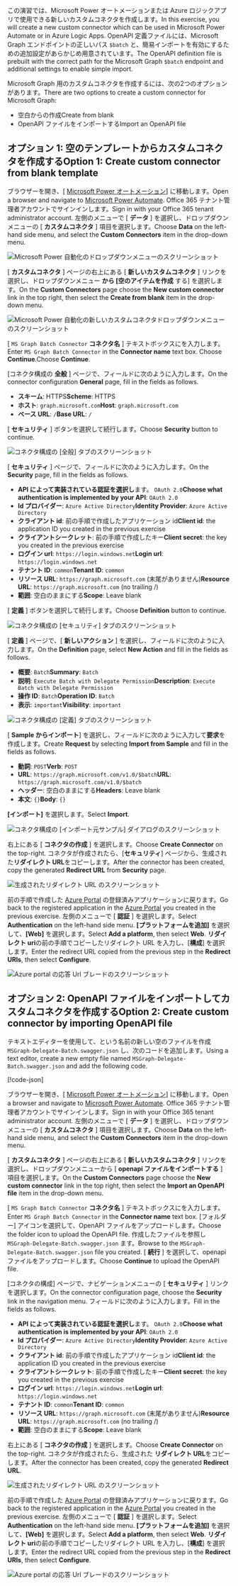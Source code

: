 <!-- markdownlint-disable MD002 MD041 -->

<span data-ttu-id="b583f-101">この演習では、Microsoft Power オートメーションまたは Azure ロジックアプリで使用できる新しいカスタムコネクタを作成します。</span><span class="sxs-lookup"><span data-stu-id="b583f-101">In this exercise, you will create a new custom connector which can be used in Microsoft Power Automate or in Azure Logic Apps.</span></span> <span data-ttu-id="b583f-102">OpenAPI 定義ファイルには、Microsoft Graph エンドポイントの正しいパス `$batch` と、簡易インポートを有効にするための追加設定があらかじめ用意されています。</span><span class="sxs-lookup"><span data-stu-id="b583f-102">The OpenAPI definition file is prebuilt with the correct path for the Microsoft Graph `$batch` endpoint and additional settings to enable simple import.</span></span>

<span data-ttu-id="b583f-103">Microsoft Graph 用のカスタムコネクタを作成するには、次の2つのオプションがあります。</span><span class="sxs-lookup"><span data-stu-id="b583f-103">There are two options to create a custom connector for Microsoft Graph:</span></span>

- <span data-ttu-id="b583f-104">空白からの作成</span><span class="sxs-lookup"><span data-stu-id="b583f-104">Create from blank</span></span>
- <span data-ttu-id="b583f-105">OpenAPI ファイルをインポートする</span><span class="sxs-lookup"><span data-stu-id="b583f-105">Import an OpenAPI file</span></span>

## <a name="option-1-create-custom-connector-from-blank-template"></a><span data-ttu-id="b583f-106">オプション 1: 空のテンプレートからカスタムコネクタを作成する</span><span class="sxs-lookup"><span data-stu-id="b583f-106">Option 1: Create custom connector from blank template</span></span>

<span data-ttu-id="b583f-107">ブラウザーを開き、[ [Microsoft Power オートメーション](https://flow.microsoft.com)] に移動します。</span><span class="sxs-lookup"><span data-stu-id="b583f-107">Open a browser and navigate to [Microsoft Power Automate](https://flow.microsoft.com).</span></span> <span data-ttu-id="b583f-108">Office 365 テナント管理者アカウントでサインインします。</span><span class="sxs-lookup"><span data-stu-id="b583f-108">Sign in with your Office 365 tenant administrator account.</span></span> <span data-ttu-id="b583f-109">左側のメニューで [ **データ** ] を選択し、ドロップダウンメニューの [ **カスタムコネクタ** ] 項目を選択します。</span><span class="sxs-lookup"><span data-stu-id="b583f-109">Choose **Data** on the left-hand side menu, and select the **Custom Connectors** item in the drop-down menu.</span></span>

![Microsoft Power 自動化のドロップダウンメニューのスクリーンショット](./images/custom-connectors.png)

<span data-ttu-id="b583f-111">[ **カスタムコネクタ** ] ページの右上にある [ **新しいカスタムコネクタ** ] リンクを選択し、ドロップダウンメニュー **から [空のアイテムを作成** する] を選択します。</span><span class="sxs-lookup"><span data-stu-id="b583f-111">On the **Custom Connectors** page choose the **New custom connector** link in the top right, then select the **Create from blank** item in the drop-down menu.</span></span>

![Microsoft Power 自動化の新しいカスタムコネクタドロップダウンメニューのスクリーンショット](./images/new-connector.png)

<span data-ttu-id="b583f-113">[ `MS Graph Batch Connector` **コネクタ名** ] テキストボックスにを入力します。</span><span class="sxs-lookup"><span data-stu-id="b583f-113">Enter `MS Graph Batch Connector` in the **Connector name** text box.</span></span> <span data-ttu-id="b583f-114">Choose **Continue**.</span><span class="sxs-lookup"><span data-stu-id="b583f-114">Choose **Continue**.</span></span>

<span data-ttu-id="b583f-115">[コネクタ構成の **全般** ] ページで、フィールドに次のように入力します。</span><span class="sxs-lookup"><span data-stu-id="b583f-115">On the connector configuration **General** page, fill in the fields as follows.</span></span>

- <span data-ttu-id="b583f-116">**スキーム**: HTTPS</span><span class="sxs-lookup"><span data-stu-id="b583f-116">**Scheme**: HTTPS</span></span>
- <span data-ttu-id="b583f-117">**ホスト**: `graph.microsoft.com`</span><span class="sxs-lookup"><span data-stu-id="b583f-117">**Host**: `graph.microsoft.com`</span></span>
- <span data-ttu-id="b583f-118">**ベース URL**: `/`</span><span class="sxs-lookup"><span data-stu-id="b583f-118">**Base URL**: `/`</span></span>

<span data-ttu-id="b583f-119">[ **セキュリティ** ] ボタンを選択して続行します。</span><span class="sxs-lookup"><span data-stu-id="b583f-119">Choose **Security** button to continue.</span></span>

![コネクタ構成の [全般] タブのスクリーンショット](./images/general-tab.png)

<span data-ttu-id="b583f-121">[ **セキュリティ** ] ページで、フィールドに次のように入力します。</span><span class="sxs-lookup"><span data-stu-id="b583f-121">On the **Security** page, fill in the fields as follows.</span></span>

- <span data-ttu-id="b583f-122">**API によって実装されている認証を選択し**ます。 `OAuth 2.0`</span><span class="sxs-lookup"><span data-stu-id="b583f-122">**Choose what authentication is implemented by your API**: `OAuth 2.0`</span></span>
- <span data-ttu-id="b583f-123">**Id プロバイダー**: `Azure Active Directory`</span><span class="sxs-lookup"><span data-stu-id="b583f-123">**Identity Provider**: `Azure Active Directory`</span></span>
- <span data-ttu-id="b583f-124">**クライアント id**: 前の手順で作成したアプリケーション id</span><span class="sxs-lookup"><span data-stu-id="b583f-124">**Client id**: the application ID you created in the previous exercise</span></span>
- <span data-ttu-id="b583f-125">**クライアントシークレット**: 前の手順で作成したキー</span><span class="sxs-lookup"><span data-stu-id="b583f-125">**Client secret**: the key you created in the previous exercise</span></span>
- <span data-ttu-id="b583f-126">**ログイン url**: `https://login.windows.net`</span><span class="sxs-lookup"><span data-stu-id="b583f-126">**Login url**: `https://login.windows.net`</span></span>
- <span data-ttu-id="b583f-127">**テナント ID**: `common`</span><span class="sxs-lookup"><span data-stu-id="b583f-127">**Tenant ID**: `common`</span></span>
- <span data-ttu-id="b583f-128">**リソース URL**: `https://graph.microsoft.com` (末尾がありません)</span><span class="sxs-lookup"><span data-stu-id="b583f-128">**Resource URL**: `https://graph.microsoft.com` (no trailing /)</span></span>
- <span data-ttu-id="b583f-129">**範囲**: 空白のままにする</span><span class="sxs-lookup"><span data-stu-id="b583f-129">**Scope**: Leave blank</span></span>

<span data-ttu-id="b583f-130">[ **定義** ] ボタンを選択して続行します。</span><span class="sxs-lookup"><span data-stu-id="b583f-130">Choose **Definition** button to continue.</span></span>

![コネクタ構成の [セキュリティ] タブのスクリーンショット](./images/security-tab.png)

<span data-ttu-id="b583f-132">[ **定義** ] ページで、[ **新しいアクション** ] を選択し、フィールドに次のように入力します。</span><span class="sxs-lookup"><span data-stu-id="b583f-132">On the **Definition** page, select **New Action** and fill in the fields as follows.</span></span>

- <span data-ttu-id="b583f-133">**概要**: `Batch`</span><span class="sxs-lookup"><span data-stu-id="b583f-133">**Summary**: `Batch`</span></span>
- <span data-ttu-id="b583f-134">**説明**: `Execute Batch with Delegate Permission`</span><span class="sxs-lookup"><span data-stu-id="b583f-134">**Description**: `Execute Batch with Delegate Permission`</span></span>
- <span data-ttu-id="b583f-135">**操作 ID**: `Batch`</span><span class="sxs-lookup"><span data-stu-id="b583f-135">**Operation ID**: `Batch`</span></span>
- <span data-ttu-id="b583f-136">**表示**: `important`</span><span class="sxs-lookup"><span data-stu-id="b583f-136">**Visibility**: `important`</span></span>

![コネクタ構成の [定義] タブのスクリーンショット](./images/definition-tab.png)

<span data-ttu-id="b583f-138">[ **Sample からインポート**] を選択し、フィールドに次のように入力して**要求**を作成します。</span><span class="sxs-lookup"><span data-stu-id="b583f-138">Create **Request** by selecting **Import from Sample** and fill in the fields as follows.</span></span>

- <span data-ttu-id="b583f-139">**動詞**: `POST`</span><span class="sxs-lookup"><span data-stu-id="b583f-139">**Verb**: `POST`</span></span>
- <span data-ttu-id="b583f-140">**URL**: `https://graph.microsoft.com/v1.0/$batch`</span><span class="sxs-lookup"><span data-stu-id="b583f-140">**URL**: `https://graph.microsoft.com/v1.0/$batch`</span></span>
- <span data-ttu-id="b583f-141">**ヘッダー**: 空白のままにする</span><span class="sxs-lookup"><span data-stu-id="b583f-141">**Headers**: Leave blank</span></span>
- <span data-ttu-id="b583f-142">**本文**: `{}`</span><span class="sxs-lookup"><span data-stu-id="b583f-142">**Body**: `{}`</span></span>

<span data-ttu-id="b583f-143">**[インポート]** を選択します。</span><span class="sxs-lookup"><span data-stu-id="b583f-143">Select **Import**.</span></span>

![コネクタ構成の [インポート元サンプル] ダイアログのスクリーンショット](./images/import-sample.png)

<span data-ttu-id="b583f-145">右上にある [ **コネクタの作成** ] を選択します。</span><span class="sxs-lookup"><span data-stu-id="b583f-145">Choose **Create Connector** on the top-right.</span></span> <span data-ttu-id="b583f-146">コネクタが作成されたら、[**セキュリティ**] ページから、生成された**リダイレクト URL**をコピーします。</span><span class="sxs-lookup"><span data-stu-id="b583f-146">After the connector has been created, copy the generated **Redirect URL** from **Security** page.</span></span>

![生成されたリダイレクト URL のスクリーンショット](./images/redirect-url.png)

<span data-ttu-id="b583f-148">前の手順で作成した [Azure Portal](https://aad.portal.azure.com) の登録済みアプリケーションに戻ります。</span><span class="sxs-lookup"><span data-stu-id="b583f-148">Go back to the registered application in the [Azure Portal](https://aad.portal.azure.com) you created in the previous exercise.</span></span> <span data-ttu-id="b583f-149">左側のメニューで [ **認証** ] を選択します。</span><span class="sxs-lookup"><span data-stu-id="b583f-149">Select **Authentication** on the left-hand side menu.</span></span> <span data-ttu-id="b583f-150">**[プラットフォームを追加]** を選択して、**[Web]** を選択します。</span><span class="sxs-lookup"><span data-stu-id="b583f-150">Select **Add a platform**, then select **Web**.</span></span> <span data-ttu-id="b583f-151">**リダイレクト uri**の前の手順でコピーしたリダイレクト URL を入力し、[**構成**] を選択します。</span><span class="sxs-lookup"><span data-stu-id="b583f-151">Enter the redirect URL copied from the previous step in the **Redirect URIs**, then select **Configure**.</span></span>

![Azure portal の応答 Url ブレードのスクリーンショット](./images/update-app-reg.png)

## <a name="option-2-create-custom-connector-by-importing-openapi-file"></a><span data-ttu-id="b583f-153">オプション 2: OpenAPI ファイルをインポートしてカスタムコネクタを作成する</span><span class="sxs-lookup"><span data-stu-id="b583f-153">Option 2: Create custom connector by importing OpenAPI file</span></span>

<span data-ttu-id="b583f-154">テキストエディターを使用して、という名前の新しい空のファイルを作成 `MSGraph-Delegate-Batch.swagger.json` し、次のコードを追加します。</span><span class="sxs-lookup"><span data-stu-id="b583f-154">Using a text editor, create a new empty file named `MSGraph-Delegate-Batch.swagger.json` and add the following code.</span></span>

[!code-json[](../LabFiles/MSGraph-Delegate-Batch.swagger.json)]

<span data-ttu-id="b583f-155">ブラウザーを開き、[ [Microsoft Power オートメーション](https://flow.microsoft.com)] に移動します。</span><span class="sxs-lookup"><span data-stu-id="b583f-155">Open a browser and navigate to [Microsoft Power Automate](https://flow.microsoft.com).</span></span> <span data-ttu-id="b583f-156">Office 365 テナント管理者アカウントでサインインします。</span><span class="sxs-lookup"><span data-stu-id="b583f-156">Sign in with your Office 365 tenant administrator account.</span></span> <span data-ttu-id="b583f-157">左側のメニューで [ **データ** ] を選択し、ドロップダウンメニューの [ **カスタムコネクタ** ] 項目を選択します。</span><span class="sxs-lookup"><span data-stu-id="b583f-157">Choose **Data** on the left-hand side menu, and select the **Custom Connectors** item in the drop-down menu.</span></span>

<span data-ttu-id="b583f-158">[ **カスタムコネクタ** ] ページの右上にある [ **新しいカスタムコネクタ** ] リンクを選択し、ドロップダウンメニューから [ **openapi ファイルをインポートする** ] 項目を選択します。</span><span class="sxs-lookup"><span data-stu-id="b583f-158">On the **Custom Connectors** page choose the **New custom connector** link in the top right, then select the **Import an OpenAPI file** item in the drop-down menu.</span></span>

<span data-ttu-id="b583f-159">[ `MS Graph Batch Connector` **コネクタ名** ] テキストボックスにを入力します。</span><span class="sxs-lookup"><span data-stu-id="b583f-159">Enter `MS Graph Batch Connector` in the **Connector name** text box.</span></span> <span data-ttu-id="b583f-160">[フォルダー] アイコンを選択して、OpenAPI ファイルをアップロードします。</span><span class="sxs-lookup"><span data-stu-id="b583f-160">Choose the folder icon to upload the OpenAPI file.</span></span> <span data-ttu-id="b583f-161">作成したファイルを参照し `MSGraph-Delegate-Batch.swagger.json` ます。</span><span class="sxs-lookup"><span data-stu-id="b583f-161">Browse to the `MSGraph-Delegate-Batch.swagger.json` file you created.</span></span> <span data-ttu-id="b583f-162">[ **続行** ] を選択して、openapi ファイルをアップロードします。</span><span class="sxs-lookup"><span data-stu-id="b583f-162">Choose **Continue** to upload the OpenAPI file.</span></span>

<span data-ttu-id="b583f-163">[コネクタの構成] ページで、ナビゲーションメニューの [ **セキュリティ** ] リンクを選択します。</span><span class="sxs-lookup"><span data-stu-id="b583f-163">On the connector configuration page, choose the **Security** link in the navigation menu.</span></span> <span data-ttu-id="b583f-164">フィールドに次のように入力します。</span><span class="sxs-lookup"><span data-stu-id="b583f-164">Fill in the fields as follows.</span></span>

- <span data-ttu-id="b583f-165">**API によって実装されている認証を選択し**ます。 `OAuth 2.0`</span><span class="sxs-lookup"><span data-stu-id="b583f-165">**Choose what authentication is implemented by your API**: `OAuth 2.0`</span></span>
- <span data-ttu-id="b583f-166">**Id プロバイダー**: `Azure Active Directory`</span><span class="sxs-lookup"><span data-stu-id="b583f-166">**Identity Provider**: `Azure Active Directory`</span></span>
- <span data-ttu-id="b583f-167">**クライアント id**: 前の手順で作成したアプリケーション id</span><span class="sxs-lookup"><span data-stu-id="b583f-167">**Client id**: the application ID you created in the previous exercise</span></span>
- <span data-ttu-id="b583f-168">**クライアントシークレット**: 前の手順で作成したキー</span><span class="sxs-lookup"><span data-stu-id="b583f-168">**Client secret**: the key you created in the previous exercise</span></span>
- <span data-ttu-id="b583f-169">**ログイン url**: `https://login.windows.net`</span><span class="sxs-lookup"><span data-stu-id="b583f-169">**Login url**: `https://login.windows.net`</span></span>
- <span data-ttu-id="b583f-170">**テナント ID**: `common`</span><span class="sxs-lookup"><span data-stu-id="b583f-170">**Tenant ID**: `common`</span></span>
- <span data-ttu-id="b583f-171">**リソース URL**: `https://graph.microsoft.com` (末尾がありません)</span><span class="sxs-lookup"><span data-stu-id="b583f-171">**Resource URL**: `https://graph.microsoft.com` (no trailing /)</span></span>
- <span data-ttu-id="b583f-172">**範囲**: 空白のままにする</span><span class="sxs-lookup"><span data-stu-id="b583f-172">**Scope**: Leave blank</span></span>

<span data-ttu-id="b583f-173">右上にある [ **コネクタの作成** ] を選択します。</span><span class="sxs-lookup"><span data-stu-id="b583f-173">Choose **Create Connector** on the top-right.</span></span> <span data-ttu-id="b583f-174">コネクタが作成されたら、生成された **リダイレクト URL**をコピーします。</span><span class="sxs-lookup"><span data-stu-id="b583f-174">After the connector has been created, copy the generated **Redirect URL**.</span></span>

![生成されたリダイレクト URL のスクリーンショット](./images/redirect-url.png)

<span data-ttu-id="b583f-176">前の手順で作成した [Azure Portal](https://aad.portal.azure.com) の登録済みアプリケーションに戻ります。</span><span class="sxs-lookup"><span data-stu-id="b583f-176">Go back to the registered application in the [Azure Portal](https://aad.portal.azure.com) you created in the previous exercise.</span></span> <span data-ttu-id="b583f-177">左側のメニューで [ **認証** ] を選択します。</span><span class="sxs-lookup"><span data-stu-id="b583f-177">Select **Authentication** on the left-hand side menu.</span></span> <span data-ttu-id="b583f-178">**[プラットフォームを追加]** を選択して、**[Web]** を選択します。</span><span class="sxs-lookup"><span data-stu-id="b583f-178">Select **Add a platform**, then select **Web**.</span></span> <span data-ttu-id="b583f-179">**リダイレクト uri**の前の手順でコピーしたリダイレクト URL を入力し、[**構成**] を選択します。</span><span class="sxs-lookup"><span data-stu-id="b583f-179">Enter the redirect URL copied from the previous step in the **Redirect URIs**, then select **Configure**.</span></span>

![Azure portal の応答 Url ブレードのスクリーンショット](./images/update-app-reg.png)
